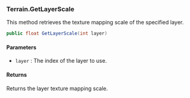 ### Terrain.GetLayerScale

This method retrieves the texture mapping scale of the specified layer.

```csharp
public float GetLayerScale(int layer)
```

#### Parameters

- `layer` : The index of the layer to use.

#### Returns

Returns the layer texture mapping scale.